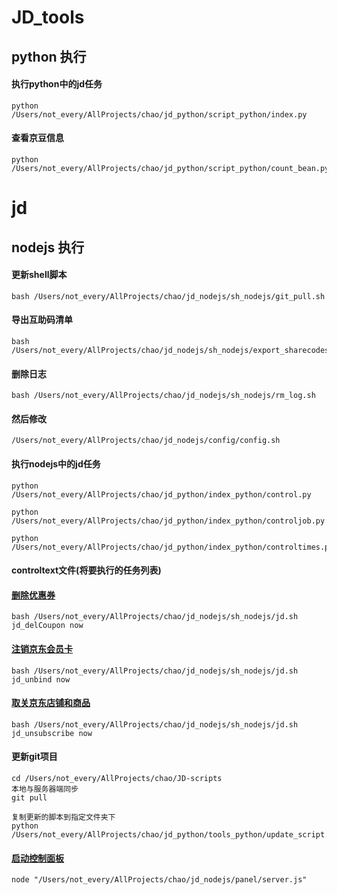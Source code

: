 # JD_tools
## python 执行
#### 执行python中的jd任务
```
python /Users/not_every/AllProjects/chao/jd_python/script_python/index.py  
```
#### 查看京豆信息
```
python /Users/not_every/AllProjects/chao/jd_python/script_python/count_bean.py  
```
# jd
## nodejs 执行

#### 更新shell脚本
```
bash /Users/not_every/AllProjects/chao/jd_nodejs/sh_nodejs/git_pull.sh
```
#### 导出互助码清单
```
bash /Users/not_every/AllProjects/chao/jd_nodejs/sh_nodejs/export_sharecodes.sh
```
#### 删除日志
```
bash /Users/not_every/AllProjects/chao/jd_nodejs/sh_nodejs/rm_log.sh
```


#### 然后修改
```
/Users/not_every/AllProjects/chao/jd_nodejs/config/config.sh
```
#### 执行nodejs中的jd任务
```
python /Users/not_every/AllProjects/chao/jd_python/index_python/control.py  
```
```
python /Users/not_every/AllProjects/chao/jd_python/index_python/controljob.py  
```
```
python /Users/not_every/AllProjects/chao/jd_python/index_python/controltimes.py  
```
#### controltext文件(将要执行的任务列表)

#### [删除优惠券](./jd_scripts/scripts/jd_delCoupon.js)
```
bash /Users/not_every/AllProjects/chao/jd_nodejs/sh_nodejs/jd.sh jd_delCoupon now
```
#### [注销京东会员卡](./jd_scripts/scripts/jd_unbind.js)
```
bash /Users/not_every/AllProjects/chao/jd_nodejs/sh_nodejs/jd.sh jd_unbind now
```
#### [取关京东店铺和商品](./jd_scripts/scripts/jd_unsubscribe.js)
```
bash /Users/not_every/AllProjects/chao/jd_nodejs/sh_nodejs/jd.sh jd_unsubscribe now
```

#### 更新git项目
```
cd /Users/not_every/AllProjects/chao/JD-scripts
本地与服务器端同步
git pull

复制更新的脚本到指定文件夹下
python /Users/not_every/AllProjects/chao/jd_python/tools_python/update_script.py  
```

#### [启动控制面板](/Users/not_every/AllProjects/chao/jd_nodejs/panel/server.js)
```
node "/Users/not_every/AllProjects/chao/jd_nodejs/panel/server.js"
```
